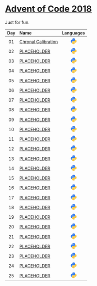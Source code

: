 # [Advent of Code 2018](https://adventofcode.com/)

Just for fun.

| **Day**    | **Name**                                                   | **Languages**    |
|:----------:|:-----------------------------------------------------------|:----------------:|
| 01         | [Chronal Calibration](https://adventofcode.com/2018/day/1) | ![Python][py]    |
| 02         | [PLACEHOLDER](https://adventofcode.com/2018/day/2)         | ![Python][py]    |
| 03         | [PLACEHOLDER](https://adventofcode.com/2018/day/3)         | ![Python][py]    |
| 04         | [PLACEHOLDER](https://adventofcode.com/2018/day/4)         | ![Python][py]    |
| 05         | [PLACEHOLDER](https://adventofcode.com/2018/day/5)         | ![Python][py]    |
| 06         | [PLACEHOLDER](https://adventofcode.com/2018/day/6)         | ![Python][py]    |
| 07         | [PLACEHOLDER](https://adventofcode.com/2018/day/7)         | ![Python][py]    |
| 08         | [PLACEHOLDER](https://adventofcode.com/2018/day/8)         | ![Python][py]    |
| 09         | [PLACEHOLDER](https://adventofcode.com/2018/day/9)         | ![Python][py]    |
| 10         | [PLACEHOLDER](https://adventofcode.com/2018/day/10)        | ![Python][py]    |
| 11         | [PLACEHOLDER](https://adventofcode.com/2018/day/11)        | ![Python][py]    |
| 12         | [PLACEHOLDER](https://adventofcode.com/2018/day/12)        | ![Python][py]    |
| 13         | [PLACEHOLDER](https://adventofcode.com/2018/day/13)        | ![Python][py]    |
| 14         | [PLACEHOLDER](https://adventofcode.com/2018/day/14)        | ![Python][py]    |
| 15         | [PLACEHOLDER](https://adventofcode.com/2018/day/15)        | ![Python][py]    |
| 16         | [PLACEHOLDER](https://adventofcode.com/2018/day/16)        | ![Python][py]    |
| 17         | [PLACEHOLDER](https://adventofcode.com/2018/day/17)        | ![Python][py]    |
| 18         | [PLACEHOLDER](https://adventofcode.com/2018/day/18)        | ![Python][py]    |
| 19         | [PLACEHOLDER](https://adventofcode.com/2018/day/19)        | ![Python][py]    |
| 20         | [PLACEHOLDER](https://adventofcode.com/2018/day/20)        | ![Python][py]    |
| 21         | [PLACEHOLDER](https://adventofcode.com/2018/day/21)        | ![Python][py]    |
| 22         | [PLACEHOLDER](https://adventofcode.com/2018/day/22)        | ![Python][py]    |
| 23         | [PLACEHOLDER](https://adventofcode.com/2018/day/23)        | ![Python][py]    |
| 24         | [PLACEHOLDER](https://adventofcode.com/2018/day/24)        | ![Python][py]    |
| 25         | [PLACEHOLDER](https://adventofcode.com/2018/day/25)        | ![Python][py]    |

[py]: ./img/python_img.png

